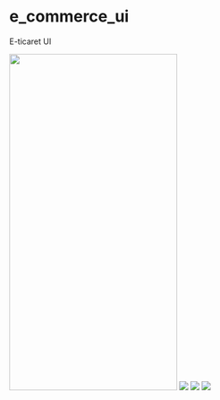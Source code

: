 # e_commerce_ui
E-ticaret UI

<img src="https://media-exp1.licdn.com/dms/image/C4D22AQEtag53Q3PKSw/feedshare-shrink_1280/0/1614627412687?e=1617840000&v=beta&t=UCg_80gID98vg7dnEhUxRj0P2CbGLKeU8rtu1zr5RDs" height="600" width="300">
<img src="https://media-exp1.licdn.com/dms/image/C4D22AQF7VQGDP4h0iA/feedshare-shrink_1280/0/1614627410814?e=1617840000&v=beta&t=zF2WcpAiJ5bGHidb5Bk80Gl5Ate4DVGshkLukw8034Y">
<img src="https://media-exp1.licdn.com/dms/image/C4D22AQGo7oC77Zhavw/feedshare-shrink_1280/0/1614627410769?e=1617840000&v=beta&t=tqVuN3_2X9dHx5x7qKA-7cdnf5fRiyBw8Vpu3d09lIg">
<img src="https://media-exp1.licdn.com/dms/image/C4D22AQEvkrkRr2yt7A/feedshare-shrink_1280/0/1614627411299?e=1617840000&v=beta&t=dOmJLpiQe4VvMuj-HVc-UgVgOnF250ynIAkEpqKYuis">






